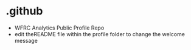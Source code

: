 # .github
- WFRC Analytics Public Profile Repo
- edit theREADME file within the profile folder to change the welcome message

